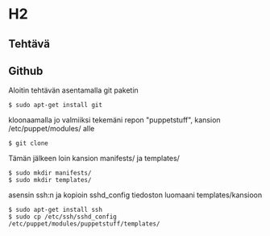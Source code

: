 # H2

## Tehtävä

## Github

Aloitin tehtävän asentamalla git paketin

```
$ sudo apt-get install git
```

kloonaamalla jo valmiiksi tekemäni repon "puppetstuff", kansion /etc/puppet/modules/ alle

```
$ git clone 
```

Tämän jälkeen loin kansion manifests/ ja templates/

```
$ sudo mkdir manifests/
$ sudo mkdir templates/
```

asensin ssh:n ja kopioin sshd_config tiedoston luomaani templates/kansioon

```
$ sudo apt-get install ssh
$ sudo cp /etc/ssh/sshd_config /etc/puppet/modules/puppetstuff/templates/
```




